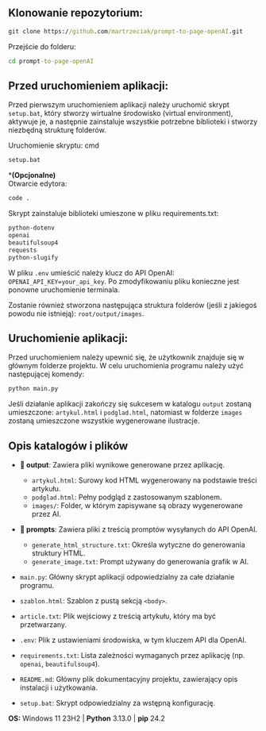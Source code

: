 ## Klonowanie repozytorium:
```cmd
git clone https://github.com/martrzeciak/prompt-to-page-openAI.git
```
Przejście do folderu:
```cmd
cd prompt-to-page-openAI
```

## Przed uruchomieniem aplikacji:  

Przed pierwszym uruchomieniem aplikacji należy uruchomić skrypt `setup.bat`, który stworzy wirtualne środowisko (virtual environment), aktywuje je, a następnie zainstaluje wszystkie potrzebne biblioteki i stworzy niezbędną strukturę folderów.

Uruchomienie skryptu:
cmd
```cmd
setup.bat
```
***(Opcjonalne)**  
Otwarcie edytora:
```cmd
code .
```
Skrypt zainstaluje biblioteki umieszone w pliku requirements.txt:
```powershell
python-dotenv
openai
beautifulsoup4
requests
python-slugify
```
W pliku `.env` umieścić należy klucz do API OpenAI: `OPENAI_API_KEY=your_api_key`. Po zmodyfikowaniu pliku konieczne jest ponowne uruchomienie terminala.

Zostanie również stworzona następująca struktura folderów (jeśli z jakiegoś powodu nie istnieją): `root/output/images`.

## Uruchomienie aplikacji:
Przed uruchomieniem należy upewnić się, że użytkownik znajduje się w głównym folderze projektu.
W celu uruchomienia programu należy użyć następującej komendy:
```python
python main.py
```
Jeśli działanie aplikacji zakończy się sukcesem w katalogu `output` zostaną umieszczone: `artykul.html` i `podglad.html`, natomiast w folderze `images` zostaną umieszczone wszystkie wygenerowane ilustracje.

## Opis katalogów i plików

- **📂 output**: Zawiera pliki wynikowe generowane przez aplikację.
  - `artykul.html`: Surowy kod HTML wygenerowany na podstawie treści artykułu.
  - `podglad.html`: Pełny podgląd z zastosowanym szablonem.
  - `images/`: Folder, w którym zapisywane są obrazy wygenerowane przez AI.

- **📂 prompts**: Zawiera pliki z treścią promptów wysyłanych do API OpenAI.
  - `generate_html_structure.txt`: Określa wytyczne do generowania struktury HTML.
  - `generate_image.txt`: Prompt używany do generowania grafik w AI.

- `main.py`: Główny skrypt aplikacji odpowiedzialny za całe działanie programu.

- `szablon.html`: Szablon z pustą sekcją `<body>`.

- `article.txt`: Plik wejściowy z treścią artykułu, który ma być przetwarzany.

- `.env`: Plik z ustawieniami środowiska, w tym kluczem API dla OpenAI.

- `requirements.txt`: Lista zależności wymaganych przez aplikację (np. `openai`, `beautifulsoup4`).

- `README.md`: Główny plik dokumentacyjny projektu, zawierający opis instalacji i użytkowania.

- `setup.bat`: Skrypt odpowiedzialny za wstępną konfigurację.

**OS:**  Windows 11 23H2 | **Python**  3.13.0 | **pip** 24.2 
